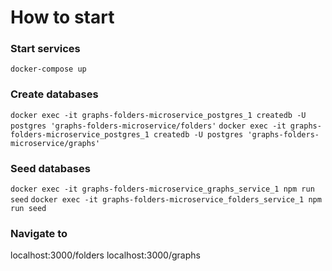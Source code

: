 # How to start

### Start services
`docker-compose up`

### Create databases
`docker exec -it graphs-folders-microservice_postgres_1 createdb -U postgres 'graphs-folders-microservice/folders'`
`docker exec -it graphs-folders-microservice_postgres_1 createdb -U postgres 'graphs-folders-microservice/graphs'`

### Seed databases
`docker exec -it graphs-folders-microservice_graphs_service_1 npm run seed`
`docker exec -it graphs-folders-microservice_folders_service_1 npm run seed`

### Navigate to

localhost:3000/folders
localhost:3000/graphs

